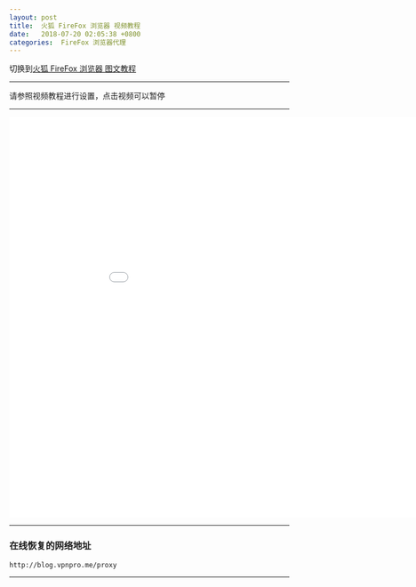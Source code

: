 ```yaml
---
layout: post
title:  火狐 FireFox 浏览器 视频教程
date:   2018-07-20 02:05:38 +0800
categories:  FireFox 浏览器代理
---
```


切换到[火狐 FireFox 浏览器 图文教程](/2018/07/firefox_txt/ "FireFox")

****

请参照视频教程进行设置，点击视频可以暂停

****
<iframe width="960" height="720" src="/files/FireFox.mp4" frameborder="0" allow="autoplay; encrypted-media" allowfullscreen></iframe>

****

### 在线恢复的网络地址

```
http://blog.vpnpro.me/proxy
```
****